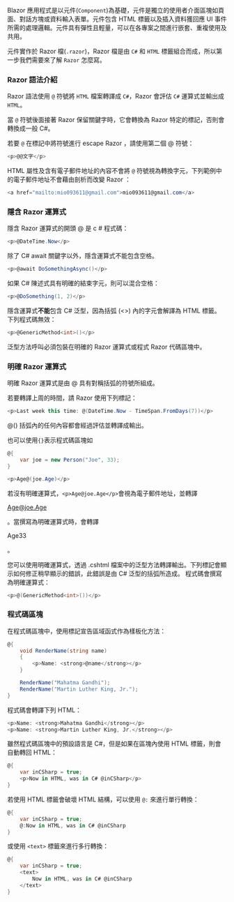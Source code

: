 Blazor 應用程式是以元件(`Component`)為基礎，元件是獨立的使用者介面區塊如頁面、對話方塊或資料輸入表單。元件包含 HTML 標籤以及插入資料獲回應 UI 事件所需的處理邏輯。元件具有彈性且輕量，可以在各專案之間進行嵌套、重複使用及共用。

元件實作於 Razor 檔(`.razor`)，Razor 檔是由 `C#` 和 `HTML` 標籤組合而成，所以第一步我們需要來了解 `Razor` 怎麼寫。

### Razor 語法介紹

Razor 語法使用 `@` 符號將 `HTML` 檔案轉譯成 `C#`，Razor 會評估 `C#` 運算式並輸出成 `HTML`。 

當 `@` 符號後面接著 Razor 保留關鍵字時，它會轉換為 Razor 特定的標記，否則會轉換成一般 C#。

若要 `@` 在標記中將符號進行 escape Razor ，請使用第二個 @ 符號：

```csharp
<p>@@文字</p>
```

HTML 屬性及含有電子郵件地址的內容不會將 `@` 符號視為轉換字元，下列範例中的電子郵件地址不會藉由剖析而改變 Razor ：

```csharp
<a href="mailto:mio093611@gmail.com">mio093611@gmail.com</a>
```

### 隱含 Razor 運算式

隱含 Razor 運算式的開頭 @ 是 c # 程式碼：

```csharp
<p>@DateTime.Now</p>
```

除了 C# await 關鍵字以外，隱含運算式不能包含空格。

```csharp
<p>@await DoSomethingAsync()</p>
```

如果 C# 陳述式具有明確的結束字元，則可以混合空格：

```csharp
<p>@DoSomething(1, 2)</p>
```

隱含運算式**不能**包含 C# 泛型，因為括弧 (<>) 內的字元會解譯為 HTML 標籤。 下列程式碼無效：

```csharp
<p>@GenericMethod<int>()</p>
```

泛型方法呼叫必須包裝在明確的 Razor 運算式或程式 Razor 代碼區塊中。

### 明確 Razor 運算式

明確 Razor 運算式是由 @ 具有對稱括弧的符號所組成。

若要轉譯上周的時間，請 Razor 使用下列標記：

```csharp
<p>Last week this time: @(DateTime.Now - TimeSpan.FromDays(7))</p>
```

@() 括弧內的任何內容都會經過評估並轉譯成輸出。

也可以使用`{}`表示程式碼區塊如

```csharp
@{
    var joe = new Person("Joe", 33);
}

<p>Age@(joe.Age)</p>
```

若沒有明確運算式，`<p>Age@joe.Age</p>`會視為電子郵件地址，並轉譯 <p>Age@joe.Age</p>。當撰寫為明確運算式時，會轉譯 <p>Age33</p>。

您可以使用明確運算式，透過 .cshtml 檔案中的泛型方法轉譯輸出。下列標記會顯示如何修正稍早顯示的錯誤，此錯誤是由 C# 泛型的括弧所造成。 程式碼會撰寫為明確運算式：

```csharp
<p>@(GenericMethod<int>())</p>
```

### 程式碼區塊

在程式碼區塊中，使用標記宣告區域函式作為樣板化方法：

```csharp
@{
    void RenderName(string name)
    {
        <p>Name: <strong>@name</strong></p>
    }

    RenderName("Mahatma Gandhi");
    RenderName("Martin Luther King, Jr.");
}
```

程式碼會轉譯下列 HTML：

```csharp
<p>Name: <strong>Mahatma Gandhi</strong></p>
<p>Name: <strong>Martin Luther King, Jr.</strong></p>
```

雖然程式碼區塊中的預設語言是 C#，但是如果在區塊內使用 HTML 標籤，則會自動轉回 HTML：

```csharp
@{
    var inCSharp = true;
    <p>Now in HTML, was in C# @inCSharp</p>
}
```

若使用 HTML 標籤會破壞 HTML 結構，可以使用 `@:` 來進行單行轉換：

```csharp
@{
    var inCSharp = true;
    @:Now in HTML, was in C# @inCSharp
}
```

或使用 `<text>` 標籤來進行多行轉換：

```csharp
@{
    var inCSharp = true;
    <text>
        Now in HTML, was in C# @inCSharp
    </text>
}
```